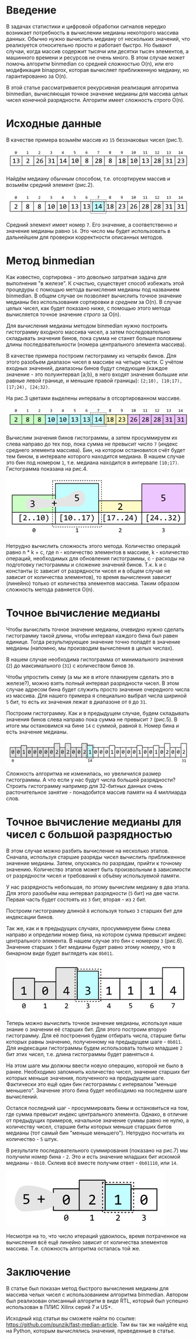 # Введение

В задачах статистики и цифровой обработки сигналов нередко возникает потребность в вычислении медианы некоторого массива данных. Обычно нужно вычислить медиану от нескольких значений, что реализуется относительно просто и работает быстро. Но бывают случаи, когда массив содержит тысячи или десятки тысяч элементов, а машинного времени и ресурсов не очень много. В этом случае может помочь алгоритм binmedian со средней сложностью O(n), или его модификация binapprox, которая вычисляет приближенную медиану, но гарантированно за O(n).

В этой статье рассматривается рекурсивная реализация алгоритма binmedian, вычисляющая точное значение медианы для массива целых чисел конечной разрядности. Алгоритм имеет сложность строго O(n).


# Исходные данные

В качестве примера возьмём массив из `15` беззнаковых чисел (рис.1).

![img](./pictures/p1.png "Рис.1: Исходный массив чисел. Верхняя строка - индексы элементов массива.")

Найдём медиану обычным способом, т.е. отсортируем массив и возьмём средний элемент (рис.2).

![img](./pictures/p2.png "Рис.2: Отсортированный массив. Средний элемент выделен пунктирным прямоугольником.")

Средний элемент имеет номер `7`. Его значение, а соответственно и значение медианы равно `14`. Это число мы будет использовать в дальнейшем для проверки корректности описанных методов.


# Метод binmedian

Как известно, сортировка - это довольно затратная задача для выполнения "в железе". К счастью, существует способ избежать этой процедуры с помощью метода вычисления медианы под названием binmedian. В общем случае он позволяет вычислить точное значение медианы без использования сортировки *в среднем* за O(n). В случае целых чисел, как будет показано ниже, с помощью этого метода вычисляется точное значение *строго* за O(n).

Для вычисления медианы методом binmedian нужно построить гистограмму входного массива чисел, а затем последовательно складывать значения бинов, пока сумма не станет больше половины длины последовательности (номера центрального элемента массива).

В качестве примера построим гистограмму из четырёх бинов. Для этого разобьем диапазон чисел в массиве на четыре части. С учётом входных значений, диапазоны бинов будут следующие (каждое значение - это полуинтервал [a;b), в него входят значения большие или равные левой границе, и меньшие правой границы): `[2;10), [10;17), [17;24), [24;32)`.

На рис.3 цветами выделены интервалы в отсортированном массиве.

![img](./pictures/p3.png "Рис.3: Отсортированный массив, разбитый на интервалы.")

Вычислим значения бинов гистограммы, а затем просуммируем их слева направо до тех пор, пока сумма не превысит число `7` (индекс среднего элемента массива). Бин, на котором остановился счёт будет тем бином, в интервале которого находится медиана. В нашем случае это бин под номером `1`, т.е. медиана находится в интервале `[10;17)`. Гистограмма показана на рис.4.

![img](./pictures/p4.png "Рис.4. Гистограмма. В нижней части обозначены номера бинов, затем выше интервалы бинов, и наконец их значения. Сумма первых двух бинов равна `8`, что больше, чем индекс среднего элемента массива.")

Нетрудно вычислить сложность этого метода. Количество операций равно n \* k + c, где n - количество элементов в массиве, k - количество операций, необходимых для обновления гистограммы, c - расходы на подготовку гистограммы и сложение значений бинов. Т.к. k и c константы (c зависит от разрядности чисел и в общем случае не зависит от количества элементов), то время вычисления зависит (линейно) только от количества элементов массива. Таким образом сложность метода равняется O(n).


# Точное вычисление медианы

Чтобы вычислить точное значение медианы, очевидно нужно сделать гистограмму такой длины, чтобы интервал каждого бина был равен единице. Тогда результирующее значение точно попадёт в значение медианы (напомню, мы производим вычисления в целых числах).

В нашем случае необходима гистограмма от минимального значения (`2`) до максимального (`31`) с количеством бинов `30`.

Чтобы упростить схему (а мы же в итоге планируем сделать это в железе?), можно взять полный интервал разрядности чисел. В этом случае адресом бина будет служить просто значение очередного числа из массива. Для нашего примера я специально выбрал числа шириной `5` бит, то есть их значения лежат в диапазоне от `0` до `31`.

Построим гистограмму. Как и в предыдущем случае, будем складывать значения бинов слева направо пока сумма не превысит `7` (рис.5). В итоге мы остановимся на бине `14` с суммой, равной `8`. Номер бина и есть значение медианы.

![img](./pictures/p5.png "Рис.5. Гистограмма с количеством бинов, равном полному диапазону входных чисел. Индекс выделенного бина и есть искомая медиана.")

Сложность алгоритма не изменилась, но увеличился размер гистограммы. А что если у нас будут числа большей разрядности? Строить гистограмму например для 32-битных данных очень расточительное занятие - понадобится массив памяти на 4 миллиарда слов.


# Точное вычисление медианы для чисел с большой разрядностью

В этом случае можно разбить вычисление на несколько этапов. Сначала, используя старшие разряды чисел вычислить приближенное значение медианы. Затем, опускаясь по разрядам, прийти к точному значению. Количество этапов может быть произвольным в зависимости от разрядности чисел и требований к объёму используемой памяти.

У нас разрядность небольшая, по этому вычислим медиану в два этапа. Для этого разобьём наш интервал разрядности (`5` бит) на две части. Первая часть будет состоять из `3` бит, вторая - из `2` бит.

Построим гистограмму длиной `8` используя только `3` старших бит для индексации бинов.

Так же, как и в предыдущих случаях, просуммируем бины слева направо и определим номер бина, на котором сумма превысит индекс центрального элемента. В нашем случае это бин с номером `3` (рис.6). Значение старших `3` бит медианы будет равно этому номеру, что в бинарном виде будет выглядеть как `0b011`.

![img](./pictures/p6.png "Рис.6. Гистограмма, посроенная по старшим `3` битам входных чисел. Соответствующие старшие биты медианы равны индексу бина, на котором остановился подсчёт суммы.")

Теперь можно вычислить точное значение медианы, используя наше знание о значении её старших бит. Для этого построим вторую гистограмму. Для её построения будем отбирать числа, старшие биты которых равны значению, полученному на предыдущем шаге - `0b011`. Для индексации гистограммы будем использовать только младшие `2` бит этих чисел, т.е. длина гистограммы будет равняться `4`.

На этом шаге мы должны ввести новую операцию, которой не было в ранее. Необходимо запомнить количество чисел, значение старших бит которых меньше значения, полученного на предыдущем шаге. Фактически это ещё один бин гистограммы с интервалом "меньше меньшего". Значение этого бина будет необходимо на последнем шаге вычислений.

Остался последний шаг - просуммировать бины и остановиться на том, где сумма превысит индекс центрального элемента. Однако, в отличие от предыдущих примеров, начальное значение суммы равно не нулю, а количеству чисел, старшие биты которых меньше старших битов медианы (тот самый бин "меньше меньшего"). Нетрудно посчитать их количество - `5` штук.

В результате последовательного суммирования (показано на рис.7) мы получили номер бина - `2`. Это и есть значение младших бит искомой медианы - `0b10`. Склеив всё вместе получим ответ - `0b01110`, или `14`.

![img](./pictures/p7.png "Рис.7. Гистограмма, посроенная по младшим `2` битам входных чисел. На рисунке выделен бин, индекс которого равен младшим битам значения медианы.")

Несмотря на то, что число итераций удвоилось, время потраченное на вычисления всё ещё линейно зависит от количества элементов массива. Т.е. сложность алгоритма осталась той же.


# Заключение

В статье был показан метод быстрого вычисления медианы для массива челых чисел с использованием алгоритма binmedian. Автором был реализован описанный алгоритм в виде RTL, который был успешно использован в ПЛИС Xilinx серий 7 и US+.

Исходный код статьи вы сможете найти по ссылке: <https://github.com/punzik/fast-median-article>. Там вы так же найдёте код на Python, которым вычислялись значения, приведенные в статье.
